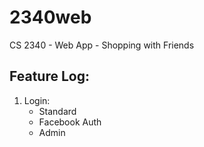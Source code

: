 # 2340web
CS 2340 - Web App - Shopping with Friends

Feature Log:
------------
1. Login:
    * Standard
    * Facebook Auth
    * Admin
